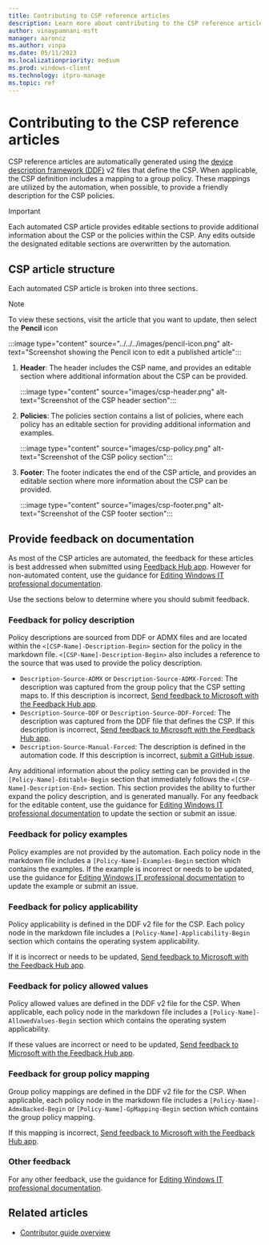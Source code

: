 ```yaml
---
title: Contributing to CSP reference articles
description: Learn more about contributing to the CSP reference articles.
author: vinaypamnani-msft
manager: aaroncz
ms.author: vinpa
ms.date: 05/11/2023
ms.localizationpriority: medium
ms.prod: windows-client
ms.technology: itpro-manage
ms.topic: ref
---
```


# Contributing to the CSP reference articles

CSP reference articles are automatically generated using the [device description framework (DDF)](configuration-service-provider-ddf.md) v2 files that define the CSP. When applicable, the CSP definition includes a mapping to a group policy. These mappings are utilized by the automation, when possible, to provide a friendly description for the CSP policies.

> [!IMPORTANT]
> Each automated CSP article provides editable sections to provide additional information about the CSP or the policies within the CSP. Any edits outside the designated editable sections are overwritten by the automation.

## CSP article structure

Each automated CSP article is broken into three sections.

> [!NOTE]
> To view these sections, visit the article that you want to update, then select the **Pencil** icon
>
> :::image type="content" source="../../../images/pencil-icon.png" alt-text="Screenshot showing the Pencil icon to edit a published article":::

1. **Header**: The header includes the CSP name, and provides an editable section where additional information about the CSP can be provided.

   :::image type="content" source="images/csp-header.png" alt-text="Screenshot of the CSP header section":::

1. **Policies**: The policies section contains a list of policies, where each policy has an editable section for providing additional information and examples.

   :::image type="content" source="images/csp-policy.png" alt-text="Screenshot of the CSP policy section":::

1. **Footer**: The footer indicates the end of the CSP article, and provides an editable section where more information about the CSP can be provided.

   :::image type="content" source="images/csp-footer.png" alt-text="Screenshot of the CSP footer section":::

## Provide feedback on documentation

As most of the CSP articles are automated, the feedback for these articles is best addressed when submitted using [Feedback Hub app](https://support.microsoft.com/windows/send-feedback-to-microsoft-with-the-feedback-hub-app-f59187f8-8739-22d6-ba93-f66612949332). However for non-automated content, use the guidance for [Editing Windows IT professional documentation](../../../CONTRIBUTING.md).

Use the sections below to determine where you should submit feedback.

### Feedback for policy description

Policy descriptions are sourced from DDF or ADMX files and are located within the `<[CSP-Name]-Description-Begin>` section for the policy in the markdown file. `<[CSP-Name]-Description-Begin>` also includes a reference to the source that was used to provide the policy description.

- `Description-Source-ADMX` or `Description-Source-ADMX-Forced`: The description was captured from the group policy that the CSP setting maps to. If this description is incorrect, [Send feedback to Microsoft with the Feedback Hub app](https://support.microsoft.com/windows/send-feedback-to-microsoft-with-the-feedback-hub-app-f59187f8-8739-22d6-ba93-f66612949332).
- `Description-Source-DDF` or `Description-Source-DDF-Forced`: The description was captured from the DDF file that defines the CSP. If this description is incorrect, [Send feedback to Microsoft with the Feedback Hub app](https://support.microsoft.com/windows/send-feedback-to-microsoft-with-the-feedback-hub-app-f59187f8-8739-22d6-ba93-f66612949332).
- `Description-Source-Manual-Forced`: The description is defined in the automation code. If this description is incorrect, [submit a GitHub issue](../../../CONTRIBUTING.md#using-issues-to-provide-feedback-on-documentation).

Any additional information about the policy setting can be provided in the `[Policy-Name]-Editable-Begin` section that immediately follows the `<[CSP-Name]-Description-End>` section. This section provides the ability to further expand the policy description, and is generated manually. For any feedback for the editable content, use the guidance for [Editing Windows IT professional documentation](../../../CONTRIBUTING.md) to update the section or submit an issue.

### Feedback for policy examples

Policy examples are not provided by the automation. Each policy node in the markdown file includes a `[Policy-Name]-Examples-Begin` section which contains the examples. If the example is incorrect or needs to be updated, use the guidance for [Editing Windows IT professional documentation](../../../CONTRIBUTING.md) to update the example or submit an issue.

### Feedback for policy applicability

Policy applicability is defined in the DDF v2 file for the CSP. Each policy node in the markdown file includes a `[Policy-Name]-Applicability-Begin` section which contains the operating system applicability.

If it is incorrect or needs to be updated, [Send feedback to Microsoft with the Feedback Hub app](https://support.microsoft.com/windows/send-feedback-to-microsoft-with-the-feedback-hub-app-f59187f8-8739-22d6-ba93-f66612949332).

### Feedback for policy allowed values

Policy allowed values are defined in the DDF v2 file for the CSP. When applicable, each policy node in the markdown file includes a `[Policy-Name]-AllowedValues-Begin` section which contains the operating system applicability.

If these values are incorrect or need to be updated, [Send feedback to Microsoft with the Feedback Hub app](https://support.microsoft.com/windows/send-feedback-to-microsoft-with-the-feedback-hub-app-f59187f8-8739-22d6-ba93-f66612949332).

### Feedback for group policy mapping

Group policy mappings are defined in the DDF v2 file for the CSP. When applicable, each policy node in the markdown file includes a `[Policy-Name]-AdmxBacked-Begin` or `[Policy-Name]-GpMapping-Begin` section which contains the group policy mapping.

If this mapping is incorrect, [Send feedback to Microsoft with the Feedback Hub app](https://support.microsoft.com/windows/send-feedback-to-microsoft-with-the-feedback-hub-app-f59187f8-8739-22d6-ba93-f66612949332).

### Other feedback

For any other feedback, use the guidance for [Editing Windows IT professional documentation](../../../CONTRIBUTING.md).

## Related articles

- [Contributor guide overview](https://learn.microsoft.com/contribute/)